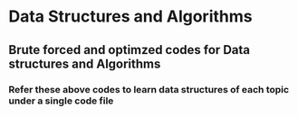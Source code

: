 # Data Structures and Algorithms 
  ## Brute forced and optimzed codes for Data structures and Algorithms
  ### Refer these above codes to learn data structures of each topic under a single code file
